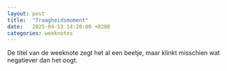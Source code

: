```yaml
---
layout: post
title:  "Traagheidsmoment"
date:   2025-04-13 14:20:00 +0200
categories: weeknotes
---
```

De titel van de weeknote zegt het al een beetje, maar klinkt misschien wat negatiever dan het oogt.
